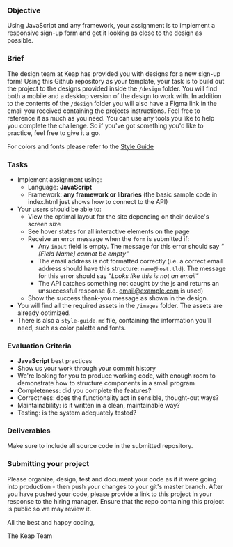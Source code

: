 ### Objective

Using JavaScript and any framework, your assignment is to implement a responsive sign-up form and get it looking as close to the design as possible.

### Brief

The design team at Keap has provided you with designs for a new sign-up form! Using this Github repository as your template, your task is to build out the project to the designs provided inside the `/design` folder. You will find both a mobile and a desktop version of the design to work with. In addition to the contents of the `/design` folder you will also have a Figma link in the email you received containing the projects instructions. Feel free to reference it as much as you need. You can use any tools you like to help you complete the challenge. So if you've got something you'd like to practice, feel free to give it a go.

For colors and fonts please refer to the [Style Guide](style-guide.md)

### Tasks

-   Implement assignment using:
    -   Language: **JavaScript**
    -   Framework: **any framework or libraries** (the basic sample code in index.html just shows how to connect to the API)
-   Your users should be able to:
    -   View the optimal layout for the site depending on their device's screen size
    -   See hover states for all interactive elements on the page
    -   Receive an error message when the `form` is submitted if:
        -   Any `input` field is empty. The message for this error should say _"[Field Name] cannot be empty"_
        -   The email address is not formatted correctly (i.e. a correct email address should have this structure: `name@host.tld`). The message for this error should say _"Looks like this is not an email"_
        -   The API catches something not caught by the js and returns an unsuccessful response (i.e. email@example.com is used)
    -   Show the success thank-you message as shown in the design.
-   You will find all the required assets in the `/images` folder. The assets are already optimized.
-   There is also a `style-guide.md` file, containing the information you'll need, such as color palette and fonts.

### Evaluation Criteria

-   **JavaScript** best practices
-   Show us your work through your commit history
-   We're looking for you to produce working code, with enough room to demonstrate how to structure components in a small program
-   Completeness: did you complete the features?
-   Correctness: does the functionality act in sensible, thought-out ways?
-   Maintainability: is it written in a clean, maintainable way?
-   Testing: is the system adequately tested?

### Deliverables

Make sure to include all source code in the submitted repository.

### Submitting your project

Please organize, design, test and document your code as if it were going into production - then push your changes to your git's master branch. After you have pushed your code, please provide a link to this project in your response to the hiring manager. Ensure that the repo containing this project is public so we may review it.

All the best and happy coding,

The Keap Team
